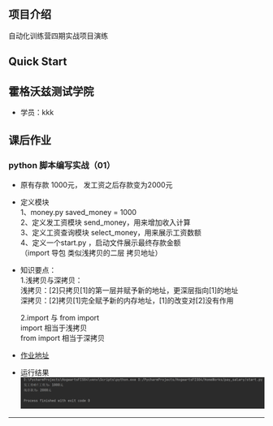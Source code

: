 ## 项目介绍
自动化训练营四期实战项目演练

## Quick Start

## 霍格沃兹测试学院
- 学员：kkk

## 课后作业

### python 脚本编写实战（01）
- 原有存款 1000元， 发工资之后存款变为2000元  
- 定义模块  
1、money.py saved_money = 1000  
2、定义发工资模块 send_money，用来增加收入计算  
3、定义工资查询模块 select_money，用来展示工资数额  
4、定义一个start.py ，启动文件展示最终存款金额  
（import 导包 类似浅拷贝的二层 拷贝地址）

- 知识要点：  
1.浅拷贝与深拷贝：  
  浅拷贝：[2]只拷贝[1]的第一层并赋予新的地址，更深层指向[1]的地址  
  深拷贝：[2]拷贝[1]完全赋予新的内存地址，[1]的改变对[2]没有作用
  
  2.import 与 from import  
import 相当于浅拷贝  
from import 相当于深拷贝


- [作业地址](https://gitee.com/hogwarts-kkk/HogwartsFIS04/tree/master/HomeWorks/pay_salary)


- 运行结果
![img.png](HomeWorks/pay_salary/img.png)

---------------------------------------------------------------------